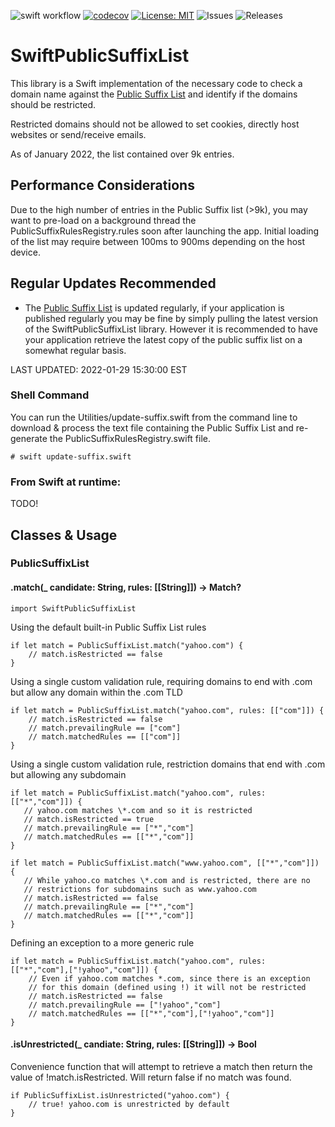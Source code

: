 ![swift workflow](https://github.com/ekscrypto/SwiftPublicSuffixList/actions/workflows/swift.yml/badge.svg) [![codecov](https://codecov.io/gh/ekscrypto/SwiftPublicSuffixList/branch/main/graph/badge.svg?token=W9KO1BG8S0)](https://codecov.io/gh/ekscrypto/SwiftPublicSuffixList) [![License: MIT](https://img.shields.io/badge/License-MIT-yellow.svg)](https://opensource.org/licenses/MIT) ![Issues](https://img.shields.io/github/issues/ekscrypto/SwiftPublicSuffixList) ![Releases](https://img.shields.io/github/v/release/ekscrypto/SwiftPublicSuffixList)

# SwiftPublicSuffixList

This library is a Swift implementation of the necessary code to check a domain name against the [Public Suffix List](https://publicsuffix.org) and identify if the domains should be restricted.

Restricted domains should not be allowed to set cookies, directly host websites or send/receive emails.

As of January 2022, the list contained over 9k entries.

## Performance Considerations
Due to the high number of entries in the Public Suffix list (>9k), you may want to pre-load on a background thread the
PublicSuffixRulesRegistry.rules soon after launching the app.  Initial loading of the list may require between 100ms to 900ms depending on the host device.

## Regular Updates Recommended
* The [Public Suffix List](https://publicsuffix.org) is updated regularly, if your application is published regularly you may be fine by simply pulling the latest version of the SwiftPublicSuffixList library.  However it is recommended to have
your application retrieve the latest copy of the public suffix list on a somewhat regular basis.

LAST UPDATED: 2022-01-29 15:30:00 EST

### Shell Command
You can run the Utilities/update-suffix.swift from the command line to download & process the text file containing the Public Suffix List and re-generate the PublicSuffixRulesRegistry.swift file.

    # swift update-suffix.swift

### From Swift at runtime:
TODO!

## Classes & Usage

### PublicSuffixList

#### .match(_ candidate: String, rules: [[String]]) -> Match?

    import SwiftPublicSuffixList
    
Using the default built-in Public Suffix List rules

    if let match = PublicSuffixList.match("yahoo.com") {
        // match.isRestricted == false
    }

Using a single custom validation rule, requiring domains to
end with .com but allow any domain within the .com TLD

    if let match = PublicSuffixList.match("yahoo.com", rules: [["com"]]) {
        // match.isRestricted == false
        // match.prevailingRule == ["com"]
        // match.matchedRules == [["com"]]
    }

Using a single custom validation rule, restriction domains that
end with .com but allowing any subdomain    

    if let match = PublicSuffixList.match("yahoo.com", rules: [["*","com"]]) {
       // yahoo.com matches \*.com and so it is restricted
       // match.isRestricted == true
       // match.prevailingRule == ["*","com"]
       // match.matchedRules == [["*","com"]]
    }

    if let match = PublicSuffixList.match("www.yahoo.com", [["*","com"]]) {
       // While yahoo.co matches \*.com and is restricted, there are no
       // restrictions for subdomains such as www.yahoo.com
       // match.isRestricted == false
       // match.prevailingRule == ["*","com"]
       // match.matchedRules == [["*","com"]]
    }

Defining an exception to a more generic rule

    if let match = PublicSuffixList.match("yahoo.com", rules: [["*","com"],["!yahoo","com"]]) {
        // Even if yahoo.com matches *.com, since there is an exception
        // for this domain (defined using !) it will not be restricted
        // match.isRestricted == false
        // match.prevailingRule == ["!yahoo","com"]
        // match.matchedRules == [["*","com"],["!yahoo","com"]]
    }

#### .isUnrestricted(_ candiate: String, rules: [[String]]) -> Bool

Convenience function that will attempt to retrieve a match then return the value of !match.isRestricted.  Will return false if no match was found.

    if PublicSuffixList.isUnrestricted("yahoo.com") {
        // true! yahoo.com is unrestricted by default
    }


